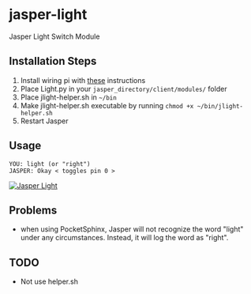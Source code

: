 jasper-light
============

Jasper Light Switch Module

## Installation Steps

1. Install wiring pi with [these](http://wiringpi.com/download-and-install/ "WiringPi") instructions
2. Place Light.py in your `jasper_directory/client/modules/` folder
3. Place jlight-helper.sh in `~/bin`
4. Make jlight-helper.sh executable by running `chmod +x ~/bin/jlight-helper.sh`
5. Restart Jasper

## Usage
```
YOU: light (or "right")
JASPER: Okay < toggles pin 0 >
```
[![Jasper Light](http://img.youtube.com/vi/_BbxbmXlyXQ/0.jpg)](http://www.youtube.com/watch?v=_BbxbmXlyXQ)

## Problems
- when using PocketSphinx, Jasper will not recognize the word "light" under any circumstances. Instead, it will log the word as "right".

## TODO
- Not use helper.sh
